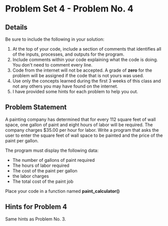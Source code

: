 # Problem Set 4 - Problem No. 4

## Details

Be sure to include the following in your solution:

1. At the top of your code, include a section of comments that identifies all of the inputs, processes, and outputs for the program.
2. Include comments within your code explaining what the code is doing. You don't need to comment every line.
3. Code from the internet will not be accepted. A grade of **zero** for the problem will be assigned if the code that is not yours was used.
4. Use only the concepts learned during the first 3 weeks of this class and not any others you may have found on the internet.
5. I have provided some hints for each problem to help you out.

## Problem Statement

A painting company has determined that for every 112 square feet of wall space, one gallon of paint and eight hours of labor will be required. The company charges \$35.00 per hour for labor. Write a program that asks the user to enter the square feet of wall space to be painted and the price of the paint per gallon.

The program must display the following data:

- The number of gallons of paint required
- The hours of labor required
- The cost of the paint per gallon
- the labor charges
- The total cost of the paint job

Place your code in a function named **paint_calculator()**

## Hints for Problem 4

Same hints as Problem No. 3.
